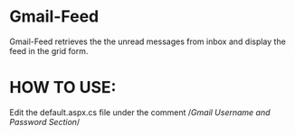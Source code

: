 Gmail-Feed
==========

Gmail-Feed retrieves the the unread messages from inbox and display the feed in the grid form.

HOW TO USE:
===========

Edit the default.aspx.cs file under the comment 
/*Gmail Username and Password Section*/
